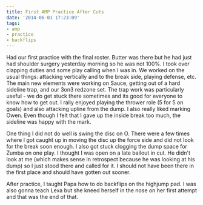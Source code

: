 ```yaml
---
title: First AMP Practice After Cuts
date: '2014-06-01 17:23:09'
tags:
- amp
- practice
- backflips
---
```


Had our first practice with the final roster. Butter was there but he had just had shoulder surgery yesterday morning so he was not 100%. I took over clapping duties and some play calling when I was in. We worked on the usual things: attacking vertically and to the break side, playing defense, etc. The main new elements were working on Sauce, getting out of a hard sideline trap, and our 3on3 redzone set. The trap work was particularly useful - we do get stuck there sometimes and its good for everyone to know how to get out. I rally enjoyed playing the thrower role (5 for 5 on goals) and also attacking upline from the dump. I also really liked marking Owen. Even though I felt that I gave up the inside break too much, the sideline was happy with the mark.

One thing I did not do well is swing the disc on O. There were a few times where I got caught up in moving the disc up the force side and did not look for the break soon enough. I also got stuck clogging the dump space for Zumba on one play. I thought I was open on a late bailout in cut. He didn't look at me (which makes sense in retrospect because he was looking at his dump) so I just stood there and called for it. I should not have been there in the first place and should have gotten out sooner.

After practice, I taught Papa how to do backflips on the highjump pad. I was also gonna teach Lexa but she kneed herself in the nose on her first attempt and that was the end of that.
